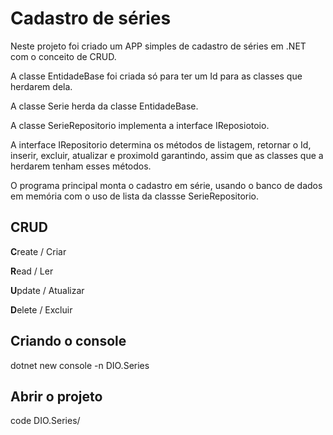 # Cadastro de séries

Neste projeto foi criado um APP simples de cadastro de séries em .NET com o conceito de CRUD.

A classe EntidadeBase foi criada só para ter um Id para as classes que herdarem dela.

A classe Serie herda da classe EntidadeBase.

A classe SerieRepositorio implementa a interface IReposiotoio.

A interface IRepositorio determina os métodos de listagem, retornar o Id, inserir, excluir, atualizar e proximoId garantindo, assim que as
classes que a herdarem tenham esses métodos.

O programa principal monta o cadastro em série, usando o banco de dados em memória com o uso de lista da classse SerieRepositorio.

## CRUD

**C**reate / Criar

**R**ead / Ler

**U**pdate / Atualizar

**D**elete / Excluir

## Criando o console

dotnet new console -n DIO.Series

## Abrir o projeto

code DIO.Series/


